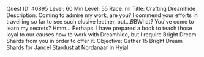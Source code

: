 Quest ID: 40895
Level: 60
Min Level: 55
Race: nil
Title: Crafting Dreamhide
Description: Coming to admire my work, are you? I commend your efforts in travelling so far to see such elusive leather, but...$B$BWhat? You've come to learn my secrets? Hmm... Perhaps. I have prepared a book to teach those loyal to our causes how to work with Dreamhide, but I require Bright Dream Shards from you in order to offer it.
Objective: Gather 15 Bright Dream Shards for Jancel Stardust at Nordanaar in Hyjal.
